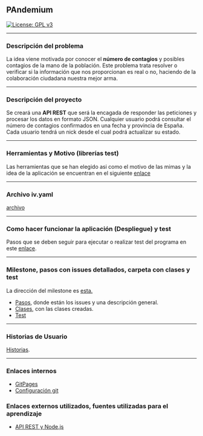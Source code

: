 
## PAndemium 
[![License: GPL v3](https://img.shields.io/badge/License-GPLv3-blue.svg)](https://www.gnu.org/licenses/gpl-3.0)

---

### Descripción del problema

La idea viene motivada por conocer el **número de contagios** y posibles contagios de la mano de la población. Este problema trata resolver o verificar si la información que nos proporcionan es real o no, haciendo de la colaboración ciudadana nuestra mejor arma.

---

### Descripción del proyecto

Se creará una **API REST** que será la encagada de responder las peticiones y procesar los datos en formato JSON. Cualquier usuario podrá consultar el número de contagios confirmados en una fecha y provincia de España. Cada usuario tendrá un nick desde el cual podrá actualizar su
estado.

---

### Herramientas y Motivo (librerías test)

Las herramientas que se han elegido asi como el motivo de las mimas y la idea de la aplicación se encuentran en el siguiente [enlace](motivo.md)

---

### Archivo iv.yaml

[archivo](../iv.yaml)

---

### Como hacer funcionar la aplicación (Despliegue) y test

Pasos que se deben seguir para ejecutar o realizar test del programa en este [enlace](despliegue.md).

---

### Milestone, pasos con issues detallados, carpeta con clases y test

La dirección del milestone es [esta.](https://github.com/DanielRuizMed/PAndemium/milestone/7)

- [Pasos](docs/pasos.md), donde están los issues y una descripción general.
- [Clases](pandemiun/src/class), con las clases creadas.
- [Test](pandemiun/test)

---

### Historias de Usuario

[Historias](https://github.com/DanielRuizMed/PAndemium/milestone/9).

---

### Enlaces internos
- [GitPages](https://danielruizmed.github.io/PAndemium/)
- [Configuración git](https://github.com/DanielRuizMed/PAndemium/blob/master/docs/config.md)

### Enlaces externos utilizados, fuentes utilizadas para el aprendizaje
- [API REST y Node.js](https://www.youtube.com/watch?v=bK3AJfs7qNY)
